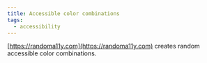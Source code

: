 ```yaml
---
title: Accessible color combinations
tags:
  - accessibility
---
```


[https://randoma11y.com](https://randoma11y.com) creates random accessible color combinations.
